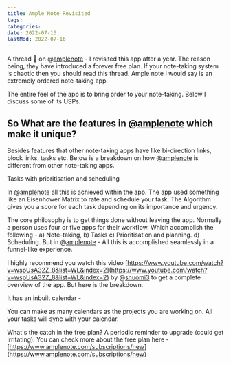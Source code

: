 ```yaml
---
title: Ample Note Revisited
tags:
categories:
date: 2022-07-16
lastMod: 2022-07-16
---
```

A thread 🧵 on @[amplenote](https://twitter.com/amplenote) - I revisited this app after a year. The reason being, they have introduced a forever free plan. If your note-taking system is chaotic then you should read this thread. Ample note I would say is an extremely ordered note-taking app.

The entire feel of the app is to bring order to your note-taking. Below I discuss some of its USPs.

## So What are the features in @[amplenote](https://twitter.com/amplenote) which make it unique?

Besides features that other note-taking apps have like bi-direction links, block links, tasks etc. Be;ow is a breakdown on how @[amplenote](https://twitter.com/amplenote) is different from other note-taking apps.

Tasks with prioritisation and scheduling

In @[amplenote](https://twitter.com/amplenote) all this is achieved within the app. The app used something like an Eisenhower Matrix to rate and schedule your task. The Algorithm gives you a score for each task depending on its importance and urgency.

The core philosophy is to get things done without leaving the app.
Normally a person uses four or five apps for their workflow. Which accomplish the following - a) Note-taking, b) Tasks c) Prioritisation and planning. d) Scheduling.
But in @[amplenote](https://twitter.com/amplenote) - All this is accomplished seamlessly in a funnel-like experience.

I highly recommend you watch this video [https://www.youtube.com/watch?v=wspUsA32Z_8&list=WL&index=2](https://www.youtube.com/watch?v=wspUsA32Z_8&list=WL&index=2) by @[shuomi3](https://twitter.com/shuomi3) to get a complete overview of the app. But here is the breakdown.

It has an inbuilt calendar -

You can make as many calendars as the projects you are working on. All your tasks will sync with your calendar.

What's the catch in the free plan?
A periodic reminder to upgrade (could get irritating). You can check more about the free plan here - [https://www.amplenote.com/subscriptions/new](https://www.amplenote.com/subscriptions/new)
